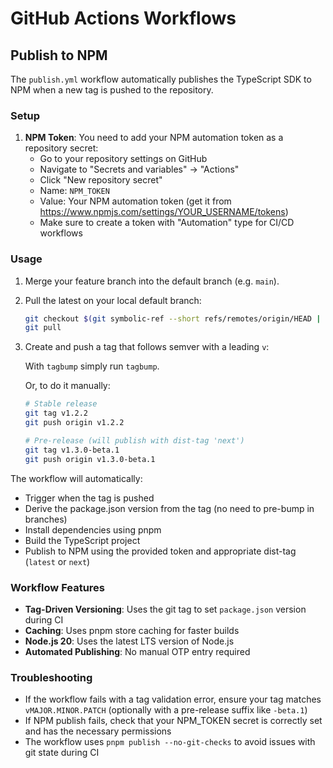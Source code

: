 # GitHub Actions Workflows

## Publish to NPM

The `publish.yml` workflow automatically publishes the TypeScript SDK to NPM when a new tag is pushed to the repository.

### Setup

1. **NPM Token**: You need to add your NPM automation token as a repository secret:
   - Go to your repository settings on GitHub
   - Navigate to "Secrets and variables" → "Actions"
   - Click "New repository secret"
   - Name: `NPM_TOKEN`
   - Value: Your NPM automation token (get it from https://www.npmjs.com/settings/YOUR_USERNAME/tokens)
   - Make sure to create a token with "Automation" type for CI/CD workflows

### Usage

1. Merge your feature branch into the default branch (e.g. `main`).
2. Pull the latest on your local default branch:
   ```bash
   git checkout $(git symbolic-ref --short refs/remotes/origin/HEAD | sed 's@^origin/@@')
   git pull
   ```
3. Create and push a tag that follows semver with a leading `v`:

   With `tagbump` simply run `tagbump`.

   Or, to do it manually:

   ```bash
   # Stable release
   git tag v1.2.2
   git push origin v1.2.2

   # Pre-release (will publish with dist-tag 'next')
   git tag v1.3.0-beta.1
   git push origin v1.3.0-beta.1
   ```

The workflow will automatically:

- Trigger when the tag is pushed
- Derive the package.json version from the tag (no need to pre-bump in branches)
- Install dependencies using pnpm
- Build the TypeScript project
- Publish to NPM using the provided token and appropriate dist-tag (`latest` or `next`)

### Workflow Features

- **Tag-Driven Versioning**: Uses the git tag to set `package.json` version during CI
- **Caching**: Uses pnpm store caching for faster builds
- **Node.js 20**: Uses the latest LTS version of Node.js
- **Automated Publishing**: No manual OTP entry required

### Troubleshooting

- If the workflow fails with a tag validation error, ensure your tag matches `vMAJOR.MINOR.PATCH` (optionally with a pre-release suffix like `-beta.1`)
- If NPM publish fails, check that your NPM_TOKEN secret is correctly set and has the necessary permissions
- The workflow uses `pnpm publish --no-git-checks` to avoid issues with git state during CI
